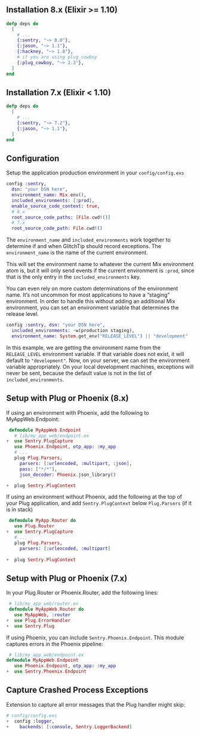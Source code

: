 ## Installation 8.x (Elixir >= 1.10)

```elixir
defp deps do
  [
    # ...
    {:sentry, "~> 8.0"},
    {:jason, "~> 1.1"},
    {:hackney, "~> 1.8"},
    # if you are using plug_cowboy
    {:plug_cowboy, "~> 2.3"},
  ]
end
```

## Installation 7.x (Elixir < 1.10)

```elixir
defp deps do
  [
    # ...
    {:sentry, "~> 7.2"},
    {:jason, "~> 1.1"},
  ]
end
```

## Configuration

Setup the application production environment in your `config/config.exs`

```elixir
config :sentry,
  dsn: "your DSN here",
  environment_name: Mix.env(),
  included_environments: [:prod],
  enable_source_code_context: true,
  # 8.x
  root_source_code_paths: [File.cwd!()]
  # 7.x
  root_source_code_path: File.cwd!()
```

The `environment_name` and `included_environments` work together to determine if and when GlitchTip should record exceptions. The `environment_name` is the name of the current environment. 

This will set the environment name to whatever the current Mix environment atom is, but it will only send events if the current environment is `:prod`, since that is the only entry in the `included_environments` key.

You can even rely on more custom determinations of the environment name. It’s not uncommon for most applications to have a “staging” environment. In order to handle this without adding an additional Mix environment, you can set an environment variable that determines the release level.

```elixir
config :sentry, dsn: "your DSN here",
  included_environments: ~w(production staging),
  environment_name: System.get_env("RELEASE_LEVEL") || "development"
```

In this example, we are getting the environment name from the `RELEASE_LEVEL` environment variable. If that variable does not exist, it will default to `"development"`. Now, on your server, we can set the environment variable appropriately. On your local development machines, exceptions will never be sent, because the default value is not in the list of `included_environments`.

##  Setup with Plug or Phoenix (8.x)

If using an environment with Phoenix, add the following to MyAppWeb.Endpoint:

```elixir
 defmodule MyAppWeb.Endpoint
   # lib/my_app_web/endpoint.ex
+  use Sentry.PlugCapture
   use Phoenix.Endpoint, otp_app: :my_app
   # ...
   plug Plug.Parsers,
     parsers: [:urlencoded, :multipart, :json],
     pass: ["*/*"],
     json_decoder: Phoenix.json_library()

+  plug Sentry.PlugContext
```

If using an environment without Phoenix, add the following at the top of your Plug application, and add `Sentry.PlugContext` below `Plug.Parsers` (if it is in stack)

```elixir
 defmodule MyApp.Router do
   use Plug.Router
+  use Sentry.PlugCapture
   # ...
   plug Plug.Parsers,
     parsers: [:urlencoded, :multipart]
     
+  plug Sentry.PlugContext
```

##  Setup with Plug or Phoenix (7.x)

In your Plug.Router or Phoenix.Router, add the following lines:

```elixir
 # lib/my_app_web/router.ex
 defmodule MyAppWeb.Router do
   use MyAppWeb, :router
+  use Plug.ErrorHandler
+  use Sentry.Plug
```

If using Phoenix, you can include `Sentry.Phoenix.Endpoint`. This module captures errors in the Phoenix pipeline:

```elixir
 # lib/my_app_web/endpoint.ex
defmodule MyAppWeb.Endpoint
   use Phoenix.Endpoint, otp_app: :my_app
+  use Sentry.Phoenix.Endpoint
```

## Capture Crashed Process Exceptions 

Extension to capture all error messages that the Plug handler might skip:

```elixir
# config/config.exs
+  config :logger,
+    backends: [:console, Sentry.LoggerBackend]
```


